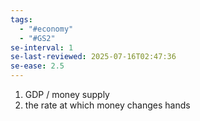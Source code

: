 ```yaml
---
tags:
  - "#economy"
  - "#GS2"
se-interval: 1
se-last-reviewed: 2025-07-16T02:47:36
se-ease: 2.5
---
```

1. GDP / money supply
2. the rate at which money changes hands